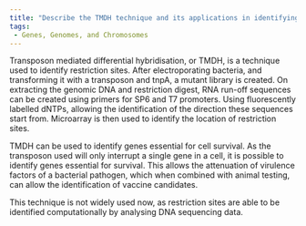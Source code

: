 ```yaml
---
title: "Describe the TMDH technique and its applications in identifying genes required for infection."
tags:
 - Genes, Genomes, and Chromosomes
---
```

Transposon mediated differential hybridisation, or TMDH, is a technique used to identify restriction sites. After electroporating bacteria, and transforming it with a transposon and tnpA, a mutant library is created. 
On extracting the genomic DNA and restriction digest, RNA run-off sequences can be created using primers for SP6 and T7 promoters. Using fluorescently labelled dNTPs, allowing the identification of the direction these sequences start from. 
Microarray is then used to identify the location of restriction sites. 

TMDH can be used to identify genes essential for cell survival. As the transposon used will only interrupt a single gene in a cell, it is possible to identify genes essential for survival. This allows the attenuation of virulence factors of a bacterial pathogen, which when combined with animal testing, can allow the identification of vaccine candidates. 

This technique is not widely used now, as restriction sites are able to be identified computationally by analysing DNA sequencing data.
